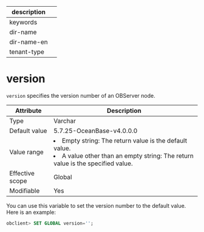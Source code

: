 | description ||
|---|---|
| keywords ||
| dir-name ||
| dir-name-en ||
| tenant-type ||

# version

`version` specifies the version number of an OBServer node.

| **Attribute** | **Description** |
|--------|---------|
| Type | Varchar |
| Default value | 5.7.25-OceanBase-v4.0.0.0 |
| Value range | <li>Empty string: The return value is the default value.<li>A value other than an empty string: The return value is the specified value. |
| Effective scope | Global |
| Modifiable | Yes |

You can use this variable to set the version number to the default value. Here is an example:

```sql
obclient> SET GLOBAL version='';
```
